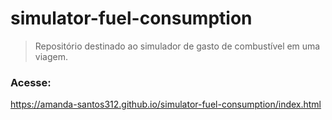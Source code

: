 # simulator-fuel-consumption
>Repositório destinado ao simulador de gasto de combustível em uma viagem.

### Acesse: 
https://amanda-santos312.github.io/simulator-fuel-consumption/index.html
